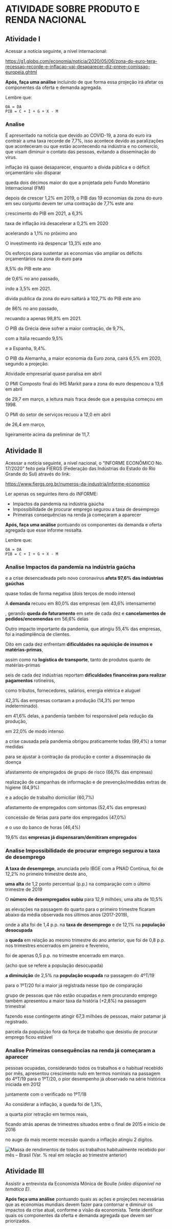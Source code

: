 # ATIVIDADE SOBRE PRODUTO E RENDA NACIONAL

## Atividade I

Acessar a notícia seguinte, a nível internacional: 

https://g1.globo.com/economia/noticia/2020/05/06/zona-do-euro-tera-recessao-recorde-e-inflacao-vai-desaparecer-diz-preve-comissao-europeia.ghtml

**Após, faça uma análise** incluindo de que forma essa projeção irá afetar os componentes da oferta e demanda agregada. 

Lembre que: 

```
OA = DA 
PIB = C + I + G + X - M 
```

### Analise

É apresentado na noticia que devido ao COVID-19, a zona do euro ira contrair a uma taxa recorde de 7,7%, isso acontece devido as paralizações que aconteceram ou que estão acontecendo na indústria e no comercio, que visam diminuir o contato das pessoas, evitando a disseminação do vírus.

inflação irá quase desaparecer, enquanto a dívida pública e o déficit orçamentário vão disparar

queda dois décimos maior do que a projetada pelo Fundo Monetário Internacional (FMI)



depois de crescer 1,2% em 2019, o PIB das 19 economias da zona do euro em seu conjunto devem ter uma contração de 7,7% este ano

crescimento do PIB em 2021, a 6,3%



taxa de inflação irá desacelerar a 0,2% em 2020

acelerando a 1,1% no próximo ano



O investimento irá despencar 13,3% este ano



Os esforços para sustentar as economias vão ampliar os déficits orçamentários na zona do euro para 

8,5% do PIB este ano

de 0,6% no ano passado, 

indo a 3,5% em 2021.



dívida publica da zona do euro saltará a 102,7% do PIB este ano 

de 86% no ano passado, 

recuando a apenas 98,8% em 2021.



O PIB da Grécia deve sofrer a maior contração, de 9,7%, 

com a Itália recuando 9,5% 

e a Espanha, 9,4%.

O PIB da Alemanha, a maior economia da Euro zona, cairá 6,5% em 2020, segundo a projeção.



Atividade empresarial quase paralisa em abril

O PMI Composto final do IHS Markit para a zona do euro despencou a 13,6 em abril 

de 29,7 em março, a leitura mais fraca desde que a pesquisa começou em 1998.



O PMI do setor de serviços recuou a 12,0 em abril 

de 26,4 em março, 

ligeiramente acima da preliminar de 11,7.

## Atividade II

Acessar a notícia seguinte, a nível nacional, o “INFORME ECONÔMICO No. 17/2020” feito pela FIERGS (Federação das Indústrias do Estado do Rio Grande do Sul) através do link: 

https://www.fiergs.org.br/numeros-da-industria/informe-economico 

Ler apenas os seguintes itens do INFORME:

- Impactos da pandemia na indústria gaúcha 
- Impossibilidade de procurar emprego segurou a taxa de desemprego 
- Primeiras consequências na renda já começaram a aparecer 

**Após, faça uma análise** pontuando os componentes da demanda e oferta agregada que esse informe ressalta. 

Lembre que: 

```
OA = DA 
PIB = C + I + G + X - M 
```

### Analise Impactos da pandemia na indústria gaúcha

e a crise desencadeada pelo novo coronavírus **afeta 97,6% das indústrias gaúchas**

quase todas de forma negativa (dois terços de modo intenso)



A **demanda** recuou em 80,0% das empresas (em 43,6% intensamente)

, gerando **queda do faturamento** em sete de cada dez e **cancelamentos de pedidos/encomendas** em 56,6% delas



Outro impacto importante da pandemia, que atingiu 55,4% das empresas, foi a inadimplência de clientes.



Oito em cada dez enfrentam **dificuldades na aquisição de insumos e matérias-primas**, 

assim como na **logística de transporte**, tanto de produtos quanto de matérias-primas



seis de cada dez indústrias reportam **dificuldades financeiras para realizar pagamentos** rotineiros, 

como tributos, fornecedores, salários, energia elétrica e aluguel



42,3% das empresas cortaram a produção (14,3% por tempo indeterminado). 

em 41,6% delas, a pandemia também foi responsável pela redução da produção, 

em 22,0% de modo intenso



a crise causada pela pandemia obrigou praticamente todas (99,4%) a tomar medidas 

para se ajustar à contração da produção e conter a disseminação da doença



afastamento de empregados de grupo de risco (66,1% das empresas)

realização de campanhas de informação e de prevenção/medidas extras de higiene (64,9%)

e a adoção de trabalho domiciliar (60,7%)



afastamento de empregados com sintomas (52,4% das empresas)

concessão de férias para parte dos empregados (47,0%)

e o uso do banco de horas (46,4%)

19,6% das **empresas já dispensaram/demitiram empregados**

### Analise Impossibilidade de procurar emprego segurou a taxa de desemprego 

**A taxa de desemprego**, anunciada pelo IBGE com a PNAD Contínua, foi de 12,2% no primeiro trimestre deste ano, 

**uma alta** de 1,2 ponto percentual (p.p.) na comparação com o último trimestre de 2019



O **número de desempregados subiu** para 12,9 milhões, uma alta de 10,5%



as elevações na passagem do quarto para o primeiro trimestre ficaram abaixo da média observada nos últimos anos (2017-2019), 

onde a alta foi de 1,4 p.p. na **taxa de desemprego** e de 12,1% na **população desocupada**



a **queda** em relação ao mesmo trimestre do ano anterior, que foi de 0,8 p.p. nos trimestres encerrados em janeiro e fevereiro, 

foi de apenas 0,5 p.p. no trimestre encerrado em março. 

(acho que se refere a população desocupada)



**a diminuição** de 2,5% na **população ocupada** na passagem do 4ºT/19 

para o 1ºT/20 foi a maior já registrada nesse tipo de comparação



grupo de pessoas que não estão ocupadas e nem procurando emprego também apresentou a maior taxa da história (+2,8%)  na passagem trimestral

fazendo esse contingente atingir 67,3 milhões de pessoas, maior patamar já registrado.



parcela da população fora da força de trabalho que desistiu de procurar emprego ficou estável

### Analise Primeiras consequências na renda já começaram a aparecer 

pessoas ocupadas, considerando todos os trabalhos e o habitual recebido por mês, apresentou crescimento nulo em termos nominais na passagem do 4ºT/19 para o 1ºT/20, o pior desempenho já observado na série histórica iniciada em 2012

juntamente com o verificado no 1ºT/18



Ao considerar a inflação, a queda foi de 1,3%,

a quarta pior retração em termos reais,

ficando atrás apenas de trimestres situados entre o final de 2015 e início de 2016

no auge da mais recente recessão quando a inflação atingiu 2 dígitos.

![Massa de rendimentos de todos os trabalhos habitualmente recebido por mês – Brasil (Var. % real em relação ao trimestre anterior)](image-20200528002409514.png)



## Atividade III 

Assistir a entrevista da Economista Mônica de Boulle *(vídeo disponível na temática E).* 

**Após faça uma análise** pontuando quais as ações e projeções necessárias que as economias mundiais devem fazer para contornar e diminuir os impactos da crise atual, conforme a visão da economista. Tente identificar quais os componentes da oferta e demanda agregada que devem ser priorizados.
